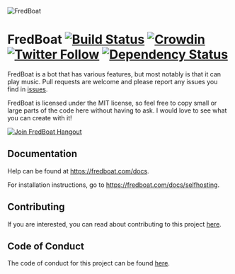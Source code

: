 ![FredBoat](https://fred.moe/YY1.png)

# FredBoat [![Build Status](https://travis-ci.org/Frederikam/FredBoat.svg?branch=master)](https://travis-ci.org/Frederikam/FredBoat) [![Crowdin](https://d322cqt584bo4o.cloudfront.net/fredboat/localized.svg)](https://crowdin.com/project/fredboat) [![Twitter Follow](https://img.shields.io/twitter/follow/DiscordFredBoat.svg?style=social&label=Follow)]() [![Dependency Status](https://www.versioneye.com/user/projects/590c78649e070f00594b7101/badge.svg?style=flat-square)](https://www.versioneye.com/user/projects/590c78649e070f00594b7101)
FredBoat is a bot that has various features, but most notably is that it can play music. Pull requests are welcome and please report any issues you find in [issues](https://github.com/Frederikam/FredBoat/issues).

FredBoat is licensed under the MIT license, so feel free to copy small or large parts of the code here without having to ask. I would love to see what you can create with it!

[![Join FredBoat Hangout](https://discordapp.com/api/guilds/174820236481134592/embed.png?style=banner2)](https://discord.gg/cgPFW4q)

## Documentation
Help can be found at https://fredboat.com/docs.

For installation instructions, go to https://fredboat.com/docs/selfhosting.

## Contributing
If you are interested, you can read about contributing to this project [here](https://github.com/Frederikam/FredBoat/blob/master/CONTRIBUTING.md).

## Code of Conduct
The code of conduct for this project can be found [here](https://github.com/Frederikam/FredBoat/blob/master/CODE_OF_CONDUCT.md).

